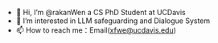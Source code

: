 - 👋 Hi, I’m @rakanWen a CS PhD Student at UCDavis
- 👀 I’m interested in LLM safeguarding and Dialogue System
- 📫 How to reach me：Email(xfwe@ucdavis.edu)
